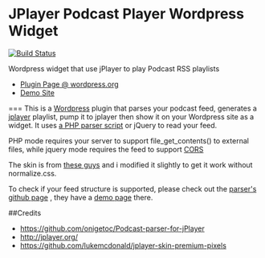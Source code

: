 JPlayer Podcast Player Wordpress Widget
=====

[![Build Status](https://travis-ci.org/ycfreeman/jplayer-podcast-wordpress-widget.svg?branch=master)](https://travis-ci.org/ycfreeman/jplayer-podcast-wordpress-widget)

Wordpress widget that use jPlayer to play Podcast RSS playlists

* [Plugin Page @ wordpress.org](https://wordpress.org/plugins/podcast-player-widget/)
* [Demo Site](http://demo.ycfreeman.com)

===
This is a [Wordpress](https://wordpress.org/) plugin that parses your podcast feed, generates a [jplayer](http://jplayer.org/) playlist, pump it to jplayer then show it on your Wordpress site as a widget. It uses [a PHP parser script](https://github.com/onigetoc/Podcast-parser-for-jPlayer) or jQuery to read your feed.

PHP mode requires your server to support file_get_contents() to external files, while jquery mode requires the feed to support [CORS](https://en.wikipedia.org/wiki/Cross-origin_resource_sharing)

The skin is from [these guys](https://github.com/lukemcdonald/jplayer-skin-premium-pixels) and i modified it slightly to get it work without normalize.css.

To check if your feed structure is supported, please check out the [parser's github page](https://github.com/onigetoc/Podcast-parser-for-jPlayer) , they have a [demo page](http://scripts.toolurl.com/audio/Podcast-parser-for-jPlayer/demo.html) there.

##Credits
* https://github.com/onigetoc/Podcast-parser-for-jPlayer
* http://jplayer.org/
* https://github.com/lukemcdonald/jplayer-skin-premium-pixels
